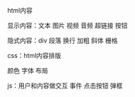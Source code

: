 html内容

显示内容：文本 图片 视频 音频 超链接 按钮

隐式内容：div 段落 换行 加粗 斜体 栅格

css：html内容排版

颜色 字体 布局

js：用户和内容做交互 事件
点击按钮 弹框

